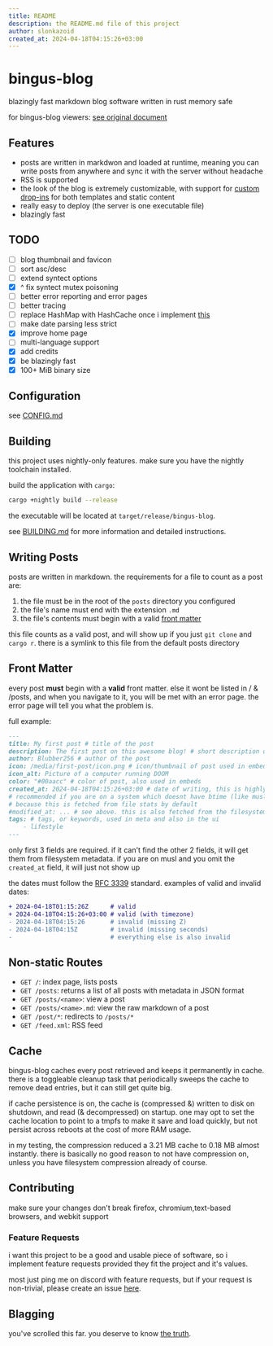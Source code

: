 ```yaml
---
title: README
description: the README.md file of this project
author: slonkazoid
created_at: 2024-04-18T04:15:26+03:00
---
```


# bingus-blog

blazingly fast markdown blog software written in rust memory safe

for bingus-blog viewers: [see original document](https://git.slonk.ing/slonk/bingus-blog)

## Features

- posts are written in markdwon and loaded at runtime, meaning you
  can write posts from anywhere and sync it with the server without headache
- RSS is supported
- the look of the blog is extremely customizable, with support for
  [custom drop-ins](CUSTOM.md) for both templates and static content
- really easy to deploy (the server is one executable file)
- blazingly fast

## TODO

- [ ] blog thumbnail and favicon
- [ ] sort asc/desc
- [ ] extend syntect options
- [x] ^ fix syntect mutex poisoning
- [ ] better error reporting and error pages
- [ ] better tracing
- [ ] replace HashMap with HashCache once i implement [this](https://github.com/wvwwvwwv/scalable-concurrent-containers/issues/139)
- [ ] make date parsing less strict
- [x] improve home page
- [ ] multi-language support
- [x] add credits
- [x] be blazingly fast
- [x] 100+ MiB binary size

## Configuration

see [CONFIG.md](CONFIG.md)

## Building

this project uses nightly-only features.
make sure you have the nightly toolchain installed.

build the application with `cargo`:

```sh
cargo +nightly build --release
```

the executable will be located at `target/release/bingus-blog`.

see [BUILDING.md](BUILDING.md) for more information and detailed instructions.

## Writing Posts

posts are written in markdown. the requirements for a file to count as a post are:

1. the file must be in the root of the `posts` directory you configured
2. the file's name must end with the extension `.md`
3. the file's contents must begin with a valid [front matter](#front-matter)

this file counts as a valid post, and will show up if you just `git clone` and
`cargo r`. there is a symlink to this file from the default posts directory

## Front Matter

every post **must** begin with a **valid** front matter. else it wont be listed
in / & /posts, and when you navigate to it, you will be met with an error page.
the error page will tell you what the problem is.

full example:

```md
---
title: My first post # title of the post
description: The first post on this awesome blog! # short description of the post
author: Blubber256 # author of the post
icon: /media/first-post/icon.png # icon/thumbnail of post used in embeds
icon_alt: Picture of a computer running DOOM
color: "#00aacc" # color of post, also used in embeds
created_at: 2024-04-18T04:15:26+03:00 # date of writing, this is highly
# recommended if you are on a system which doesnt have btime (like musl),
# because this is fetched from file stats by default
#modified_at: ... # see above. this is also fetched from the filesystem
tags: # tags, or keywords, used in meta and also in the ui
    - lifestyle
---
```

only first 3 fields are required. if it can't find the other 2 fields, it will
get them from filesystem metadata. if you are on musl and you omit the
`created_at` field, it will just not show up

the dates must follow the [RFC 3339](https://datatracker.ietf.org/doc/html/rfc3339)
standard. examples of valid and invalid dates:

```diff
+ 2024-04-18T01:15:26Z      # valid
+ 2024-04-18T04:15:26+03:00 # valid (with timezone)
- 2024-04-18T04:15:26       # invalid (missing Z)
- 2024-04-18T04:15Z         # invalid (missing seconds)
-                           # everything else is also invalid
```

## Non-static Routes

- `GET /`: index page, lists posts
- `GET /posts`: returns a list of all posts with metadata in JSON format
- `GET /posts/<name>`: view a post
- `GET /posts/<name>.md`: view the raw markdown of a post
- `GET /post/*`: redirects to `/posts/*`
- `GET /feed.xml`: RSS feed

## Cache

bingus-blog caches every post retrieved and keeps it permanently in cache.
there is a toggleable cleanup task that periodically sweeps the cache to
remove dead entries, but it can still get quite big.

if cache persistence is on, the cache is (compressed &) written to disk on
shutdown, and read (& decompressed) on startup. one may opt to set the cache
location to point to a tmpfs to make it save and load quickly, but not persist
across reboots at the cost of more RAM usage.

in my testing, the compression reduced a 3.21 MB cache to 0.18 MB almost
instantly. there is basically no good reason to not have compression on,
unless you have filesystem compression already of course.

## Contributing

make sure your changes don't break firefox, chromium,text-based browsers,
and webkit support

### Feature Requests

i want this project to be a good and usable piece of software, so i implement
feature requests provided they fit the project and it's values.

most just ping me on discord with feature requests, but if your request is
non-trivial, please create an issue [here](https://git.slonk.ing/slonk/bingus-blog/issues).

## Blagging

you've scrolled this far. you deserve to know [the truth](https://git.slonk.ing/slonk/blag).
